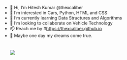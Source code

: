 - 👋 Hi, I’m Hitesh Kumar @thexcaliber
- 👀 I’m interested in Cars, Python, HTML and CSS
- 🌱 I’m currently learning Data Structures and Algorithms
- 💞️ I’m looking to collaborate on Vehicle Technology 
- 📫 Reach me by #https://thexcaliber.github.io
- 🎀 Maybe one day my dreams come true.
  # <img src="https://www.codewars.com/users/thexcaliber/badges/large">

<!---
thexcaliber/thexcaliber is a ✨ special ✨ repository because its `README.md` (this file) appears on your GitHub profile.
You can click the Preview link to take a look at your changes.
--->
